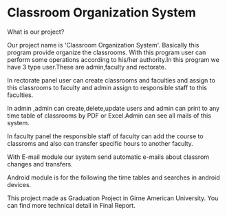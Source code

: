 # Classroom Organization System

What is our project?

Our project name is 'Classroom Organization System'. Basically this program
provide organize the classrooms.
With this program user can perform some operations according to his/her
authority.In this program we have 3 type user.These are admin,faculty and rectorate.

In rectorate panel user can create classrooms and faculties and assign to this classrooms to
faculty and admin assign to responsible staff to this faculties.

In admin ,admin can create,delete,update users and admin can print to any time table of classrooms by PDF or
Excel.Admin can see all mails of this system.

In faculty panel the responsible staff of faculty
can add the course to classroms and also can transfer specific hours to another
faculty.

With E-mail module our system send automatic e-mails about classrom changes
and transfers.

Android module is for the following the time tables and searches in android
devices.

This project made as Graduation Project in Girne American University. You can find more technical detail in Final Report.
